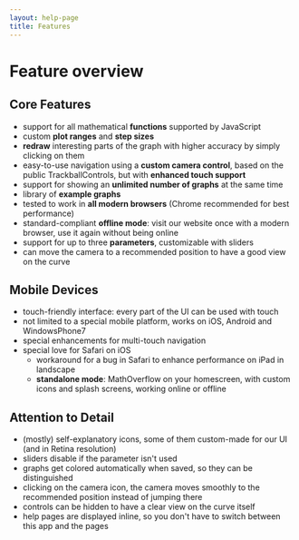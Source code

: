 ```yaml
---
layout: help-page
title: Features
---
```


# Feature overview

## Core Features

* support for all mathematical **functions** supported by JavaScript
* custom **plot ranges** and **step sizes**
* **redraw** interesting parts of the graph with higher accuracy by simply clicking on them
* easy-to-use navigation using a **custom camera control**, based on the public TrackballControls, but with **enhanced touch support**
* support for showing an **unlimited number of graphs** at the same time
* library of **example graphs**
* tested to work in **all modern browsers** (Chrome recommended for best performance)
* standard-compliant **offline mode**: visit our website once with a modern browser, use it again without being online
* support for up to three **parameters**, customizable with sliders
* can move the camera to a recommended position to have a good view on the curve


## Mobile Devices

* touch-friendly interface: every part of the UI can be used with touch
* not limited to a special mobile platform, works on iOS, Android and WindowsPhone7
* special enhancements for multi-touch navigation
* special love for Safari on iOS
	- workaround for a bug in Safari to enhance performance on iPad in landscape
	- **standalone mode**: MathOverflow on your homescreen, with custom icons and splash screens, working online or offline

## Attention to Detail

* (mostly) self-explanatory icons, some of them custom-made for our UI (and in Retina resolution)
* sliders disable if the parameter isn't used
* graphs get colored automatically when saved, so they can be distinguished
* clicking on the camera icon, the camera moves smoothly to the recommended position instead of jumping there
* controls can be hidden to have a clear view on the curve itself
* help pages are displayed inline, so you don't have to switch between this app and the pages
